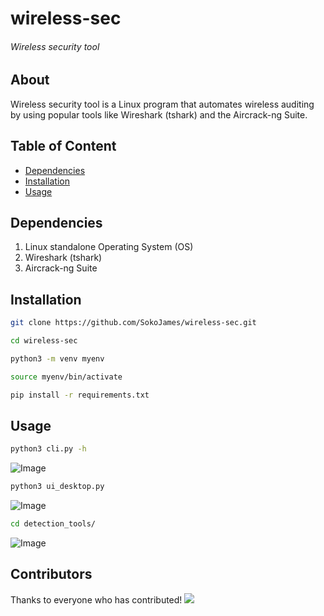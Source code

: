 # wireless-sec

###### Wireless security tool 

## About
Wireless security tool is a Linux program that automates wireless auditing by using popular tools like Wireshark (tshark) and the Aircrack-ng Suite.

## Table of Content
- [Dependencies](#dependencies)
- [Installation](#installation)
- [Usage](#usage)

## Dependencies
1. Linux standalone Operating System (OS)  
2. Wireshark (tshark)  
3. Aircrack-ng Suite  

## Installation

```bash
git clone https://github.com/SokoJames/wireless-sec.git
```
```bash
cd wireless-sec
```
```bash
python3 -m venv myenv
```
```bash
source myenv/bin/activate
```
```bash
pip install -r requirements.txt
```
## Usage
```bash
python3 cli.py -h
```
![Image](https://github.com/user-attachments/assets/2511eb25-5f32-46cd-9e2c-ea5c89982663)

```bash
python3 ui_desktop.py
```
![Image](https://github.com/user-attachments/assets/522c519c-138a-432a-84bb-ad9a8bb4fc0b)

```bash
cd detection_tools/
```
![Image](https://github.com/user-attachments/assets/5b977b46-5960-41f6-a140-6b5c9e43652d)

## Contributors
Thanks to everyone who has contributed!
[![](https://contrib.rocks/image?repo=SokoJames/wireless-sec)](https://github.com/SokoJames/wireless-sec/graphs/contributors)
